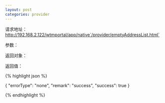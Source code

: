 ```yaml
---
layout: post
categories: provider
---
```

请求地址：http://192.168.2.122/wtmportal/app/native`/provider/emptyAddressList.html`

参数：

返回对象：


返回值：

{% highlight json %}

{
    "errorType": "none",
    "remark": "success",
    "success": true
}

{% endhighlight %}

